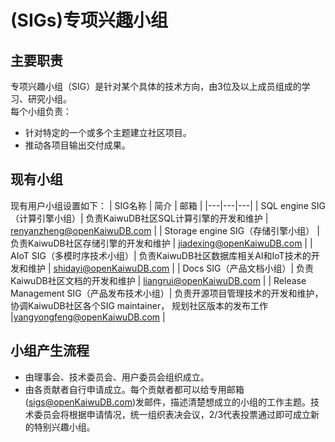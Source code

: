 # (SIGs)专项兴趣小组

## **主要职责**

专项兴趣小组（SIG）是针对某个具体的技术方向，由3位及以上成员组成的学习、研究小组。
<br>每个小组负责：
- 针对特定的一个或多个主题建立社区项目。
- 推动各项目输出交付成果。

## **现有小组**

现有用户小组设置如下：
|   SIG名称  |   简介  |  邮箱  |
|---|---|---|
| SQL engine SIG（计算引擎小组）| 负责KaiwuDB社区SQL计算引擎的开发和维护  | renyanzheng@openKaiwuDB.com  |
| Storage engine SIG（存储引擎小组）  | 负责KaiwuDB社区存储引擎的开发和维护  | jiadexing@openKaiwuDB.com  |
| AIoT SIG（多模时序技术小组）| 负责KaiwuDB社区数据库相关AI和IoT技术的开发和维护  | shidayi@openKaiwuDB.com  |
| Docs SIG（产品文档小组）| 负责KaiwuDB社区文档的开发和维护  | liangrui@openKaiwuDB.com  |
| Release Management SIG（产品发布技术小组）| 负责开源项目管理技术的开发和维护，协调KaiwuDB社区各个SIG maintainer， 规划社区版本的发布工作  |yangyongfeng@openKaiwuDB.com  |
## **小组产生流程**

- 由理事会、技术委员会、用户委员会组织成立。
- 由各贡献者自行申请成立。每个贡献者都可以给专用邮箱(sigs@openKaiwuDB.com)发邮件，描述清楚想成立的小组的工作主题。技术委员会将根据申请情况，统一组织表决会议，2/3代表投票通过即可成立新的特别兴趣小组。
